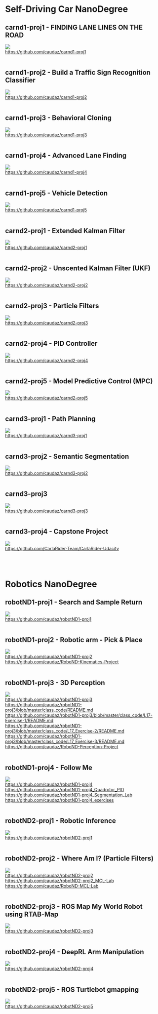 # Self-Driving Car NanoDegree

## carnd1-proj1 - FINDING LANE LINES ON THE ROAD </br>
![](./media/carnd1-proj1.png) </br>
https://github.com/caudaz/carnd1-proj1 </br></br>

## carnd1-proj2 - Build a Traffic Sign Recognition Classifier </br>
![](./media/carnd1-proj2.png) </br>
https://github.com/caudaz/carnd1-proj2</br></br>

## carnd1-proj3 - Behavioral Cloning </br>
![](./media/carnd1-proj3.png) </br>
https://github.com/caudaz/carnd1-proj3</br></br>

## carnd1-proj4 - Advanced Lane Finding </br>
![](./media/carnd1-proj4.png) </br>
https://github.com/caudaz/carnd1-proj4</br></br>

## carnd1-proj5 - Vehicle Detection </br>
![](./media/carnd1-proj5.png) </br>
https://github.com/caudaz/carnd1-proj5</br></br>

## carnd2-proj1 - Extended Kalman Filter </br>
![](./media/carnd2-proj1.png) </br>
https://github.com/caudaz/carnd2-proj1</br></br>

## carnd2-proj2 - Unscented Kalman Filter (UKF) </br>
![](./media/carnd2-proj2.png) </br>
https://github.com/caudaz/carnd2-proj2</br></br>

## carnd2-proj3 - Particle Filters </br>
![](./media/carnd2-proj3.png) </br>
https://github.com/caudaz/carnd2-proj3</br></br>

## carnd2-proj4 - PID Controller </br>
![](./media/carnd2-proj4.png) </br>
https://github.com/caudaz/carnd2-proj4</br></br>

## carnd2-proj5 - Model Predictive Control (MPC) </br>
![](./media/carnd2-proj5.png) </br>
https://github.com/caudaz/carnd2-proj5</br></br>

## carnd3-proj1 - Path Planning </br>
![](./media/carnd3-proj1.png) </br>
https://github.com/caudaz/carnd3-proj1</br></br>

## carnd3-proj2 - Semantic Segmentation </br>
![](./media/carnd3-proj2.png) </br>
https://github.com/caudaz/carnd3-proj2</br></br>

## carnd3-proj3 </br>
![](./media/carnd3-proj3.png) </br>
https://github.com/caudaz/carnd3-proj3</br></br>

## carnd3-proj4 - Capstone Project </br>
![](./media/carnd1-proj1.png) </br>
https://github.com/CarlaRider-Team/CarlaRider-Udacity</br></br></br></br>


# Robotics NanoDegree

## robotND1-proj1 - Search and Sample Return </br>
![](./media/robotND1-proj1.png) </br>
https://github.com/caudaz/robotND1-proj1</br></br>

## robotND1-proj2 - Robotic arm - Pick & Place </br>
![](./media/robotND1-proj2.png) </br>
https://github.com/caudaz/robotND1-proj2 </br>
https://github.com/caudaz/RoboND-Kinematics-Project</br></br>

## robotND1-proj3 - 3D Perception </br>
![](./media/robotND1-proj3.png) </br>
https://github.com/caudaz/robotND1-proj3 </br>
https://github.com/caudaz/robotND1-proj3/blob/master/class_code/README.md </br>
https://github.com/caudaz/robotND1-proj3/blob/master/class_code/L17-Exercise-1/README.md </br>
https://github.com/caudaz/robotND1-proj3/blob/master/class_code/L17_Exercise-2/README.md </br>
https://github.com/caudaz/robotND1-proj3/blob/master/class_code/L17_Exercise-3/README.md </br>
https://github.com/caudaz/RoboND-Perception-Project </br></br>

## robotND1-proj4 - Follow Me </br>
![](./media/robotND1-proj4.png) </br>
https://github.com/caudaz/robotND1-proj4 </br>
https://github.com/caudaz/robotND1-proj4_Quadrotor_PID </br>
https://github.com/caudaz/robotND1-proj4_Segmentation_Lab </br>
https://github.com/caudaz/robotND1-proj4_exercises </br></br>

## robotND2-proj1 - Robotic Inference </br>
![](./media/robotND2-proj1.png) </br>
https://github.com/caudaz/robotND2-proj1 </br></br>

## robotND2-proj2 - Where Am I? (Particle Filters) </br>
![](./media/robotND2-proj2.png) </br>
https://github.com/caudaz/robotND2-proj2 </br>
https://github.com/caudaz/robotND2-proj2_MCL-Lab </br>
https://github.com/caudaz/RoboND-MCL-Lab </br></br>

## robotND2-proj3 - ROS Map My World Robot using RTAB-Map </br>
![](./media/robotND2-proj3.png) </br>
https://github.com/caudaz/robotND2-proj3 </br></br>

## robotND2-proj4 - DeepRL Arm Manipulation </br>
![](./media/robotND2-proj4.png) </br>
https://github.com/caudaz/robotND2-proj4 </br></br>

## robotND2-proj5 - ROS Turtlebot gmapping </br>
![](./media/robotND2-proj5.png) </br>
https://github.com/caudaz/robotND2-proj5 </br></br>


